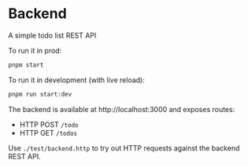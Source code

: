 # Backend

A simple todo list REST API

To run it in prod:

```bash
pnpm start
```

To run it in development (with live reload):

```bash
pnpm run start:dev
```

The backend is available at http://localhost:3000 and exposes routes:
- HTTP POST `/todo`
- HTTP GET `/todos`

Use `./test/backend.http` to try out HTTP requests against the backend REST API.